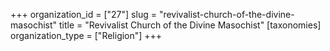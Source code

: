 +++
organization_id = ["27"]
slug = "revivalist-church-of-the-divine-masochist"
title = "Revivalist Church of the Divine Masochist"
[taxonomies]
organization_type = ["Religion"]
+++



